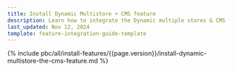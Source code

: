 ```yaml
---
title: Install Dynamic Multistore + CMS feature
description: Learn how to integrate the Dynamic multiple stores & CMS feature into a Spryker project.
last_updated: Nov 12, 2024
template: feature-integration-guide-template
---
```


{% include pbc/all/install-features/{{page.version}}/install-dynamic-multistore-the-cms-feature.md %} <!-- To edit, see /_includes/pbc/all/install-features/202311.0/install-dynamic-multistore-the-cms-feature.md -->
